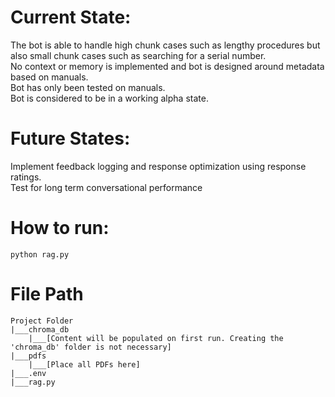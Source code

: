 # Current State:
The bot is able to handle high chunk cases such as lengthy procedures but also small chunk cases such as searching for a serial number.  
No context or memory is implemented and bot is designed around metadata based on manuals.  
Bot has only been tested on manuals.  
Bot is considered to be in a working alpha state.  

# Future States:
Implement feedback logging and response optimization using response ratings.  
Test for long term conversational performance  

# How to run:
```
python rag.py
```

# File Path
```
Project Folder
|___chroma_db
    |___[Content will be populated on first run. Creating the 'chroma_db' folder is not necessary]
|___pdfs
    |___[Place all PDFs here]
|___.env
|___rag.py
```